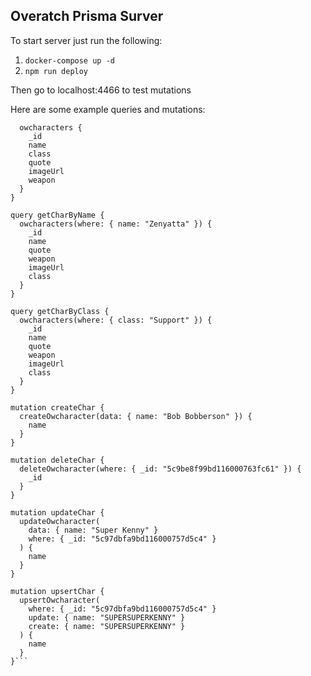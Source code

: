 ## Overatch Prisma Surver

To start server just run the following: 
1. `docker-compose up -d`
2. `npm run deploy`

Then go to localhost:4466 to test mutations

Here are some example queries and mutations:

```query getAllChars {
  owcharacters {
    _id
    name
    class
    quote
    imageUrl
    weapon
  }
}

query getCharByName {
  owcharacters(where: { name: "Zenyatta" }) {
    _id
    name
    quote
    weapon
    imageUrl
    class
  }
}

query getCharByClass {
  owcharacters(where: { class: "Support" }) {
    _id
    name
    quote
    weapon
    imageUrl
    class
  }
}

mutation createChar {
  createOwcharacter(data: { name: "Bob Bobberson" }) {
    name
  }
}

mutation deleteChar {
  deleteOwcharacter(where: { _id: "5c9be8f99bd116000763fc61" }) {
    _id
  }
}

mutation updateChar {
  updateOwcharacter(
    data: { name: "Super Kenny" }
    where: { _id: "5c97dbfa9bd116000757d5c4" }
  ) {
    name
  }
}

mutation upsertChar {
  upsertOwcharacter(
    where: { _id: "5c97dbfa9bd116000757d5c4" }
    update: { name: "SUPERSUPERKENNY" }
    create: { name: "SUPERSUPERKENNY" }
  ) {
    name
  }
}```
